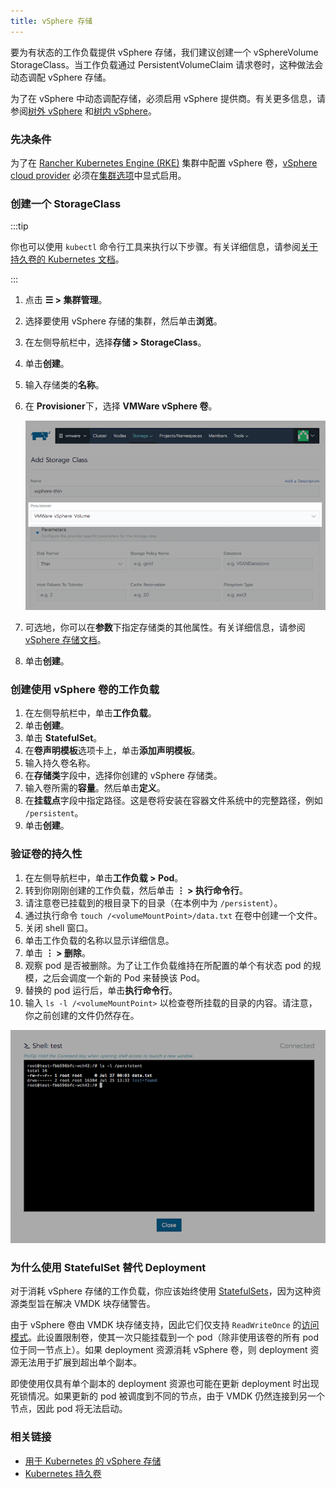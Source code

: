 ```yaml
---
title: vSphere 存储
---
```


要为有状态的工作负载提供 vSphere 存储，我们建议创建一个 vSphereVolume StorageClass。当工作负载通过 PersistentVolumeClaim 请求卷时，这种做法会动态调配 vSphere 存储。

为了在 vSphere 中动态调配存储，必须启用 vSphere 提供商。有关更多信息，请参阅[树外 vSphere](../../../new-user-guides/kubernetes-clusters-in-rancher-setup/set-up-cloud-providers/configure-out-of-tree-vsphere) 和[树内 vSphere](../../../new-user-guides/kubernetes-clusters-in-rancher-setup/set-up-cloud-providers/configure-in-tree-vsphere)。


### 先决条件

为了在 [Rancher Kubernetes Engine (RKE)](../../../../pages-for-subheaders/launch-kubernetes-with-rancher.md) 集群中配置 vSphere 卷，[vSphere cloud provider](https://rancher.com/docs/rke/latest/en/config-options/cloud-providers/vsphere) 必须在[集群选项](../../../../reference-guides/cluster-configuration/rancher-server-configuration/rke1-cluster-configuration.md)中显式启用。

### 创建一个 StorageClass

:::tip

你也可以使用 `kubectl` 命令行工具来执行以下步骤。有关详细信息，请参阅[关于持久卷的 Kubernetes 文档](https://kubernetes.io/docs/concepts/storage/persistent-volumes/)。

:::

1. 点击 **☰ > 集群管理**。
1. 选择要使用 vSphere 存储的集群，然后单击**浏览**。
1. 在左侧导航栏中，选择**存储 > StorageClass**。
1. 单击**创建**。
3. 输入存储类的**名称**。
4. 在 **Provisioner**下，选择 **VMWare vSphere 卷**。

   ![](/img/vsphere-storage-class.png)

5. 可选地，你可以在**参数**下指定存储类的其他属性。有关详细信息，请参阅 [vSphere 存储文档](https://vmware.github.io/vsphere-storage-for-kubernetes/documentation/storageclass.html)。
5. 单击**创建**。

### 创建使用 vSphere 卷的工作负载

1. 在左侧导航栏中，单击**工作负载**。
1. 单击**创建**。
1. 单击 **StatefulSet**。
1. 在**卷声明模板**选项卡上，单击**添加声明模板**。
1. 输入持久卷名称。
1. 在**存储类**字段中，选择你创建的 vSphere 存储类。
6. 输入卷所需的**容量**。然后单击**定义**。
7. 在**挂载点**字段中指定路径。这是卷将安装在容器文件系统中的完整路径，例如 `/persistent`。
8. 单击**创建**。

### 验证卷的持久性

1. 在左侧导航栏中，单击**工作负载 > Pod**。
1. 转到你刚刚创建的工作负载，然后单击 **⋮ > 执行命令行**。
2. 请注意卷已挂载到的根目录下的目录（在本例中为 `/persistent`）。
3. 通过执行命令 `touch /<volumeMountPoint>/data.txt` 在卷中创建一个文件。
4. 关闭 shell 窗口。
5. 单击工作负载的名称以显示详细信息。
7. 单击 **⋮ > 删除**。
8. 观察 pod 是否被删除。为了让工作负载维持在所配置的单个有状态 pod 的规模，之后会调度一个新的 Pod 来替换该 Pod。
9. 替换的 pod 运行后，单击**执行命令行**。
10. 输入 `ls -l /<volumeMountPoint>` 以检查卷所挂载的目录的内容。请注意，你之前创建的文件仍然存在。

   ![workload-persistent-data](/img/workload-persistent-data.png)

### 为什么使用 StatefulSet 替代 Deployment

对于消耗 vSphere 存储的工作负载，你应该始终使用 [StatefulSets](https://kubernetes.io/docs/concepts/workloads/controllers/statefulset/)，因为这种资源类型旨在解决 VMDK 块存储警告。

由于 vSphere 卷由 VMDK 块存储支持，因此它们仅支持 `ReadWriteOnce` 的[访问模式](https://kubernetes.io/docs/concepts/storage/persistent-volumes/#persistentvolumeclaims)。此设置限制卷，使其一次只能挂载到一个 pod（除非使用该卷的所有 pod 位于同一节点上）。如果 deployment 资源消耗 vSphere 卷，则 deployment 资源无法用于扩展到超出单个副本。

即使使用仅具有单个副本的 deployment 资源也可能在更新 deployment 时出现死锁情况。如果更新的 pod 被调度到不同的节点，由于 VMDK 仍然连接到另一个节点，因此 pod 将无法启动。

### 相关链接

- [用于 Kubernetes 的 vSphere 存储](https://vmware.github.io/vsphere-storage-for-kubernetes/documentation/)
- [Kubernetes 持久卷](https://kubernetes.io/docs/concepts/storage/persistent-volumes/)
